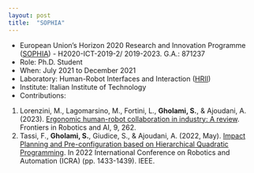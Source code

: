 ```yaml
---
layout: post
title:  "SOPHIA"
---
```


- European Union’s Horizon 2020 Research and Innovation Programme ([SOPHIA](https://project-sophia.eu/project/overview)) - H2020-ICT-2019-2/ 2019-2023. G.A.: 871237
- Role: Ph.D. Student
- When: July 2021 to December 2021
- Laboratory: Human-Robot Interfaces and Interaction (<a href="https://hri.iit.it/">HRII</a>)
- Institute: Italian Institute of Technology
- Contributions:
1. Lorenzini, M., Lagomarsino, M., Fortini, L., **Gholami, S.**, & Ajoudani, A. (2023). 
[Ergonomic human-robot collaboration in industry: A review](https://www.frontiersin.org/articles/10.3389/frobt.2022.813907/full?trk=public_post_main-feed-card_feed-article-content). 
Frontiers in Robotics and AI, 9, 262. 
2. Tassi, F., **Gholami, S.**, Giudice, S., & Ajoudani, A. (2022, May). 
[Impact Planning and Pre-configuration based on Hierarchical Quadratic Programming](https://ieeexplore.ieee.org/abstract/document/9811681). 
In 2022 International Conference on Robotics and Automation (ICRA) (pp. 1433-1439). IEEE.
